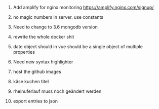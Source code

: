 1. Add amplify for nginx monitoring
https://amplify.nginx.com/signup/

8. no magic numbers in server. use constants

9. Need to change to 3.6 mongodb version

11. rewrite the whole docker shit

12. date object should in vue should be a single object of multiple properties

14. Need new syntax highlighter

15. host the github images 

16. käse kuchen titel 

17. rheinuferlauf muss noch geändert werden

18. export entries to json
